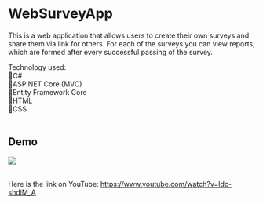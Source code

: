 ﻿<h1>WebSurveyApp</h1>

This is a web application that allows users to create their own surveys and share them via link for others. For each of the surveys you can view reports, which are formed after every successful passing of the survey.

Technology used:</br>
🔹C#</br>
🔹ASP.NET Core (MVC)</br>
🔹Entity Framework Core</br>
🔹HTML</br>
🔹CSS</br>
 </br>
<h2>Demo</h2>
<img src="https://j.gifs.com/VA8Gw5.gif"/>
</br>
</br>

Here is the link on YouTube: <a>https://www.youtube.com/watch?v=Idc-shdlM_A</a>
